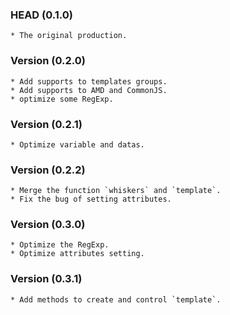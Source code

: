 ### HEAD (0.1.0)
	* The original production.
### Version (0.2.0)
	* Add supports to templates groups.
	* Add supports to AMD and CommonJS.
	* optimize some RegExp.
### Version (0.2.1)
	* Optimize variable and datas.
### Version (0.2.2)
	* Merge the function `whiskers` and `template`.
	* Fix the bug of setting attributes.
### Version (0.3.0)
	* Optimize the RegExp.
	* Optimize attributes setting.
### Version (0.3.1)
	* Add methods to create and control `template`.
